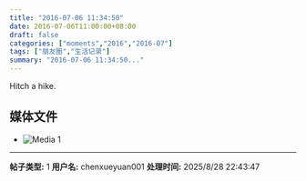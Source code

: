 ```yaml
---
title: "2016-07-06 11:34:50"
date: 2016-07-06T11:00:00+08:00
draft: false
categories: ["moments","2016","2016-07"]
tags: ["朋友圈","生活记录"]
summary: "2016-07-06 11:34:50..."
---
```


Hitch a hike.

## 媒体文件

- ![Media 1](/Moments/photos/2016-07-06/201607061134500.jpg)

---

**帖子类型:** 1
**用户名:** chenxueyuan001
**处理时间:** 2025/8/28 22:43:47